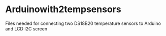 # Arduinowith2tempsensors
Files needed for connecting two DS18B20 temperature sensors to Arduino and LCD I2C screen
